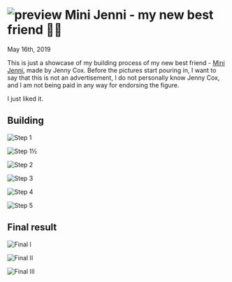 ![preview](./preview.png)
Mini Jenni - my new best friend 👯‍♀️
====================================

May 16th, 2019

This is just a showcase of my building process of my new best friend -
[Mini Jenni](https://myminijenni.weebly.com/), made by Jenny Cox. Before
the pictures start pouring in, I want to say that this is not an
advertisement, I do not personally know Jenny Cox, and I am not being
paid in any way for endorsing the figure.

I just liked it.

Building
--------

![Step 1](pic1.jpg)

![Step 1½](pic15.jpg)

![Step 2](pic2.jpg)

![Step 3](pic3.jpg)

![Step 4](pic4.jpg)

![Step 5](pic5.jpg)

Final result
------------

![Final I](pic6.jpg)

![Final II](pic7.jpg)

![Final III](pic8.jpg)

